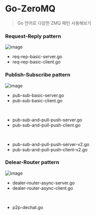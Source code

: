 # Go-ZeroMQ
> Go 언어로 다양한 ZMQ 패턴 사용해보기

### Request-Reply pattern
![image](https://github.com/user-attachments/assets/dbc10166-0c5e-4e4b-bf94-30cb6b82be1e)
- req-rep-basic-server.go
- req-rep-basic-client.go

### Publish-Subscribe pattern
![image](https://github.com/user-attachments/assets/27fda81b-f944-4215-ab13-d40f6690d829)
- pub-sub-basic-server.go
- pub-sub-basic-client.go
<br>

- pub-sub-and-pull-push-server.go
- pub-sub-and-pull-push-client.go
<br>

- pub-sub-and-pull-push-server-v2.go
- pub-sub-and-pull-push-client-v2.go

### Delear-Router pattern
![image](https://github.com/user-attachments/assets/d6436d5d-93d0-4734-9649-58fd4babfffe)
- dealer-router-async-server.go
- dealer-router-async-client.go
<br>

- p2p-dechat.go
